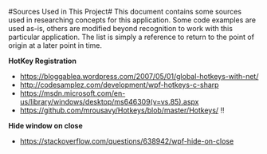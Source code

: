 #Sources Used in This Project#
This document contains some sources used in researching concepts for this application. Some code examples are used as-is, others are modified beyond recognition to work with this particular application. The list is simply a reference to return to the point of origin at a later point in time.

**HotKey Registration**
- https://bloggablea.wordpress.com/2007/05/01/global-hotkeys-with-net/
- http://codesamplez.com/development/wpf-hotkeys-c-sharp
- https://msdn.microsoft.com/en-us/library/windows/desktop/ms646309(v=vs.85).aspx
- https://github.com/mrousavy/Hotkeys/blob/master/Hotkeys/ !!

**Hide window on close**
- https://stackoverflow.com/questions/638942/wpf-hide-on-close
